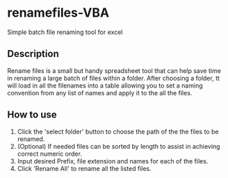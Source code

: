 # renamefiles-VBA
Simple batch file renaming tool for excel

## Description
Rename files is a small but handy spreadsheet tool that can help save time in renaming a large batch of files within a folder. After choosing a folder, tt will load in all the filenames into a table allowing you to set a naming convention from any list of names and apply it to the all the files.

## How to use
1. Click the 'select folder' button to choose the path of the the files to be renamed.
2. (Optional) If needed files can be sorted by length to assist in achieving correct numeric order.
3. Input desired Prefix, file extension and names for each of the files.
4. Click 'Rename All' to rename all the listed files.
